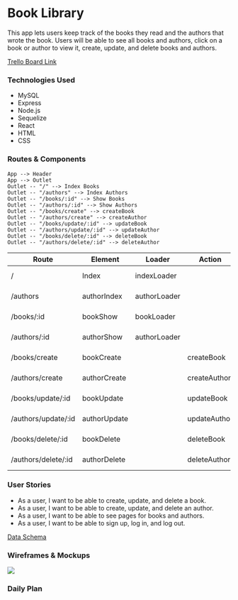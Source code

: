 # Book Library
This app lets users keep track of the books they read and the authors that wrote the book. Users will be able to see all books and authors, click on a book or author to view it, create, update, and delete books and authors. 

[Trello Board Link](https://trello.com/b/e9tUtCcX/capstone)

### Technologies Used
- MySQL
- Express
- Node.js
- Sequelize
- React
- HTML
- CSS

### Routes & Components
```
App --> Header
App --> Outlet
Outlet -- "/" --> Index Books
Outlet -- "/authors" --> Index Authors
Outlet -- "/books/:id" --> Show Books
Outlet -- "/authors/:id" --> Show Authors
Outlet -- "/books/create" --> createBook
Outlet -- "/authors/create" --> createAuthor
Outlet -- "/books/update/:id" --> updateBook
Outlet -- "/authors/update/:id" --> updateAuthor
Outlet -- "/books/delete/:id" --> deleteBook
Outlet -- "/authors/delete/:id" --> deleteAuthor
```

| Route | Element | Loader | Action | Summary |
| ----- | ------- | ------ | ------ | ------- |
|   /   |  Index  | indexLoader |   | Show all books |
| /authors | authorIndex | authorLoader | | Show all authors |
| /books/:id | bookShow | bookLoader | | Show one book |
| /authors/:id | authorShow | authorLoader | | Show one author |
| /books/create | bookCreate | | createBook | Create a book |
| /authors/create | authorCreate | | createAuthor | Create an author |
| /books/update/:id | bookUpdate | | updateBook | Update a book |
| /authors/update/:id | authorUpdate | | updateAuthor | Update an author |
| /books/delete/:id | bookDelete | | deleteBook | Delete a book |
| /authors/delete/:id | authorDelete | | deleteAuthor | Delete an author |

### User Stories
- As a user, I want to be able to create, update, and delete a book.
- As a user, I want to be able to create, update, and delete an author.
- As a user, I want to be able to see pages for books and authors.
- As a user, I want to be able to sign up, log in, and log out.

[Data Schema](https://drawsql.app/teams/seir-turmeric/diagrams/capstone)

### Wireframes & Mockups

<img src="https://i.imgur.com/krnqX2j.png"/>

### Daily Plan
